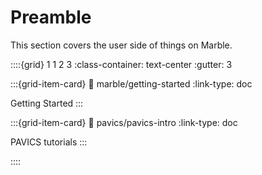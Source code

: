 # Preamble

This section covers the user side of things on Marble.

::::{grid} 1 1 2 3
:class-container: text-center
:gutter: 3

:::{grid-item-card}
:link: marble/getting-started
:link-type: doc

Getting Started
:::

:::{grid-item-card}
:link: pavics/pavics-intro
:link-type: doc

PAVICS tutorials
:::


::::
